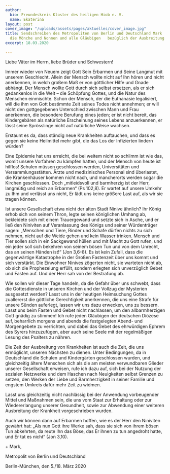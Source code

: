 ```yaml
---
author:
  bio: Freundeskreis Kloster des heiligen Hiob e. V.
  name: Ekaterina
layout: post
cover_image: "/uploads/assets/pages/aktuelles/cover_image.jpg"
title: Sendschreiben des Metropoliten von Berlin und Deutschland Mark   an den Klerus,
  die Mönche und Nonnen und alle Gläubigen   bezüglich der Ausbreitung des Corona-Virus
excerpt: 18.03.2020

---
```

Liebe Väter im Herrn, liebe Brüder und Schwestern!

 Immer wieder von Neuem zeigt Gott Sein Erbarmen und Seine Langmut mit unserem Geschlecht. Allein der Mensch wollte nicht auf Ihn hören und nicht anerkennen, in welch großem Maß er von göttlicher Hilfe und Gnade abhängt. Der Mensch wollte Gott durch sich selbst ersetzen, als er sich gedankenlos in die Welt – die Schöpfung Gottes, und die Natur des Menschen einmischte. Schon der Mensch, der die Euthanasie legalisiert, will die ihm von Gott bestimmte Zeit seines Todes nicht annehmen; er will nicht den gottgegebenen Unterschied zwischen Mann und Frau anerkennen, die besondere Berufung eines jeden; er ist nicht bereit, das Kindergebären als natürliche Erscheinung seines Lebens anzuerkennen, er lässt seine Sprösslinge nicht auf natürliche Weise wachsen. 

 Erstaunt es da, dass ständig neue Krankheiten auftauchen, und dass es gegen sie keine Heilmittel mehr gibt, die das Los der Infizierten lindern würden? 

 Eine Epidemie hat uns erreicht, die bei weitem nicht so schlimm ist wie das, womit unsere Vorfahren zu kämpfen hatten, und der Mensch von heute ist hilflos! Schulen müssen geschlossen werden, Universitäten und Versammlungsstätten. Ärzte und medizinisches Personal sind überlastet, die Krankenhäuser kommen nicht nach, und mancherorts werden sogar die Kirchen geschlossen. Doch „mitleidsvoll und barmherzig ist der Herr, langmütig und reich an Erbarmen“ (Ps 102,8). Er wartet auf unsere Umkehr zu Ihm und verlässt uns nicht, Er lädt uns keine größere Last auf, als wir sie tragen können. 

 Ist unsere Gesellschaft etwa nicht der alten Stadt Ninive ähnlich? Ihr König erhob sich von seinem Thron, legte seinen königlichen Umhang ab, bekleidete sich mit einem Trauergewand und setzte sich in Asche, und er ließ den Niniviten auf Veranlassung des Königs und seiner Würdenträger sagen: „Menschen und Tiere, Rinder und Schafe dürfen nichts zu sich nehmen, nicht auf die Weide gehen und kein Wasser trinken. Mensch und Tier sollen sich in ein Sackgewand hüllen und mit Macht zu Gott rufen, und ein jeder soll sich bekehren von seinem bösen Tun und von dem Unrecht, das an seinen Händen ist!“ (Jon 3,6-8). Es ist kein Zufall, dass die gegenwärtige Katastrophe in der Großen Fastenzeit über uns kommt und sich verstärkt. Die Einwohner Ninives zögerten nicht, sie warteten nicht ab, ob sich die Prophezeiung erfüllt, sondern erlegten sich unverzüglich Gebet und Fasten auf. Und der Herr sah von der Bestrafung ab. 

Wie sollen wir dieser Tage handeln, da die Gefahr über uns schwebt, dass die Gottesdienste in unseren Kirchen und der Vollzug der Mysterien ausgesetzt werden? Lasst uns in der heutigen Heimsuchung Gottes zuallererst die göttliche Gerechtigkeit anerkennen, die uns eine Strafe für unsere Sünden auferlegt, lassen wir uns dazu erwecken, uns zu bessern. Lasst uns beim Fasten und Gebet nicht nachlassen, um den allbarmherzigen Gott gnädig zu stimmen! Ich rufe jeden Gläubigen der deutschen Diözese auf, beharrlich morgens und abends die festgelegten Abend- und Morgengebete zu verrichten, und dabei das Gebet des ehrwürdigen Ephrem des Syrers hinzuzufügen, aber auch seine Seele mit der regelmäßigen Lesung des Psalters zu nähren. 

 Die Zeit der Ausbreitung von Krankheiten ist auch die Zeit, die uns ermöglicht, unseren Nächsten zu dienen. Unter Bedingungen, da in Deutschland die Schulen und Kindergärten geschlossen wurden, und gleichzeitig ältere Menschen sich als die am meisten verwundbaren Glieder unserer Gesellschaft erweisen, rufe ich dazu auf, sich bei der Nutzung der sozialen Netzwerke und dem Haschen nach Neuigkeiten selbst Grenzen zu setzen, den Werken der Liebe und Barmherzigkeit in seiner Familie und engstem Umkreis dafür mehr Zeit zu widmen.

Lasst uns gleichzeitig nicht nachlässig bei der Anwendung vorbeugender Mittel und Maßnahmen sein, die uns vom Staat zur Erhaltung oder zur Wiedererlangung unserer Gesundheit, sowie zur Abwendung einer weiteren Ausbreitung der Krankheit vorgeschrieben wurden. 

Auch wir können dann auf Erbarmen hoffen, wie es der Herr den Niniviten gewährt hat: „Als nun Gott ihre Werke sah, dass sie sich von ihrem bösen Tun abkehrten, da reute Ihn das Böse, das Er ihnen zu tun angedroht hatte, und Er tat es nicht“ (Jon 3,10). 

\+ Mark,

Metropolit von Berlin und Deutschland

      

Berlin-München,  den 5./18. März 2020